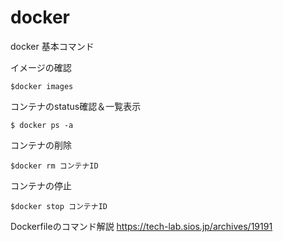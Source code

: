 # docker
docker 基本コマンド

イメージの確認
```
$docker images
```

コンテナのstatus確認＆一覧表示
```
$ docker ps -a
```
コンテナの削除
```
$docker rm コンテナID
```

コンテナの停止
```
$docker stop コンテナID
```

Dockerfileのコマンド解説
https://tech-lab.sios.jp/archives/19191
